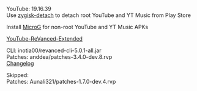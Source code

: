 YouTube: 19.16.39  
Use [zygisk-detach](https://github.com/j-hc/zygisk-detach) to detach root YouTube and YT Music from Play Store  

Install [MicroG](https://github.com/WSTxda/MicroG-RE/releases) for non-root YouTube and YT Music APKs  

[YouTube-ReVanced-Extended](https://github.com/saqie1393/Anddea-YT)
  
CLI: inotia00/revanced-cli-5.0.1-all.jar  
Patches: anddea/patches-3.4.0-dev.8.rvp  
[Changelog](https://github.com/anddea/revanced-patches/releases/tag/v3.4.0-dev.8)  

Skipped:  
Patches: Aunali321/patches-1.7.0-dev.4.rvp        

